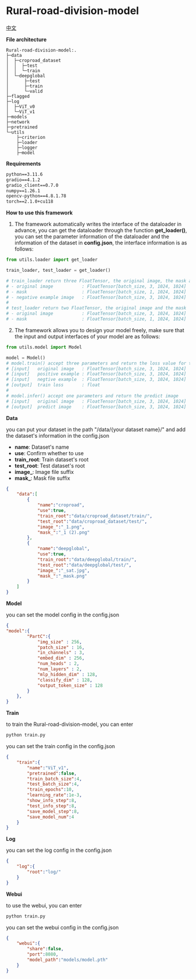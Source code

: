 # Rural-road-division-model

[中文](README_zh.md)

**File architecture**

```tree
Rural-road-division-model:.
├─data
│  ├─croproad_dataset
│  │  ├─test
│  │  └─train
│  └─deepglobal
│      ├─test
│      ├─train
│      └─valid
├─flagged
├─log
│  ├─ViT_v0
│  └─ViT_v1
├─models
├─network
├─pretrained
└─utils
    ├─criterion
    ├─loader
    ├─logger
    ├─model
```

**Requirements**

```requirements.txt
python==3.11.6
gradio==4.1.2
gradio_client==0.7.0
numpy==1.26.1
opencv-python==4.8.1.78
torch==2.1.0+cu118
```

**How to use this framework**

1. The framework automatically writes the interface of the dataloader in advance, you can get the dataloader through the function **get_loader()**, you can set the parameter information of the dataloader and the information of the dataset in **config.json**, the interface information is as follows:

```python
from utils.loader import get_loader

train_loader, test_loader = get_loader()

# train_loader return three FloatTensor, the original image, the mask and the negative example image
# - original image           : FloatTensor[batch_size, 3, 1024, 1024]
# - mask                     : FloatTensor[batch_size, 1, 1024, 1024]
# - negative example image   : FloatTensor[batch_size, 3, 1024, 1024]
#
# test_loader return two FloatTensor, the original image and the mask
# - original image           : FloatTensor[batch_size, 3, 1024, 1024]
# - mask                     : FloatTensor[batch_size, 1, 1024, 1024]
```

2. The framework allows you to design your model freely, make sure that the input and output interfaces of your model are as follows:

```python
from utils.model import Model

model = Model()
# model.train() accept three parameters and return the loss value for this training
# [input]   original image   : FloatTensor[batch_size, 3, 1024, 1024]
# [input]   positive example : FloatTensor[batch_size, 3, 1024, 1024]
# [input]   negtive example  : FloatTensor[batch_size, 3, 1024, 1024]
# [output]  train loss       : float
#
# model.infer() accept one parameters and return the predict image
# [input]   original image   : FloatTensor[batch_size, 3, 1024, 1024]
# [output]  predict image    : FloatTensor[batch_size, 3, 1024, 1024]
```

**Data**

you can put your dataset in the path "/data/{your dataset name}/"
and add the dataset's information in the config.json

- **name**: Dataset's name
- **use**: Confirm whether to use
- **train_root**: Train dataset's root
- **test_root**: Test dataset's root
- **image_**: Image file suffix
- **mask_**: Mask file suffix

```json
{
    "data":[
        {
            "name":"croproad",
            "use":true,
            "train_root":"data/croproad_dataset/train/",
            "test_root":"data/croproad_dataset/test/",
            "image_":"_1.png",
            "mask_":"_1 (2).png"
        },
        {
            "name":"deepglobal",
            "use":true,
            "train_root":"data/deepglobal/train/",
            "test_root":"data/deepglobal/test/",
            "image_":"_sat.jpg",
            "mask_":"_mask.png"
        }
    ]
}
```

**Model**

you can set the model config in the config.json

```json
{
"model":{
        "PartC":{
            "img_size" : 256,
            "patch_size" : 16,
            "in_channels" : 3,
            "embed_dim" : 256,
            "num_heads" : 2,
            "num_layers" : 2,
            "mlp_hidden_dim" : 128,
            "classify_dim" : 128,
            "output_token_size" : 128
        }
    },
}
```

**Train**

to train the Rural-road-division-model, you can enter

```bash
python train.py
```

you can set the train config in the config.json

```json
{
    "train":{
        "name":"ViT_v1",
        "pretrained":false,
        "train_batch_size":4,
        "test_batch_size":4,
        "train_epochs":10,
        "learning_rate":1e-3,
        "show_info_step":8,
        "test_info_step":8,
        "save_model_step":8,
        "save_model_num":4
    }
}
```

**Log**

you can set the log config in the config.json

```json
{
    "log":{
        "root":"log/"
    }
}
```

**Webui**

to use the webui, you can enter

```bash
python train.py
```

you can set the webui config in the config.json

```json
{
    "webui":{
        "share":false,
        "port":8080,
        "model_path":"models/model.pth"
    }
}
```
